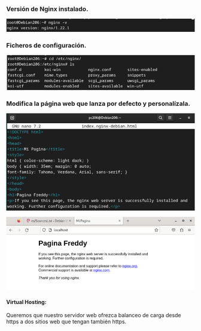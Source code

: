### Versión de Nginx instalado.

![image](/img/10.jpg)

### Ficheros de configuración.
![image](/img/11.jpg)

### Modifica la página web que lanza por defecto y personalízala.

![image](/img/12.jpg)

![image](/img/13.jpg)

#### Virtual Hosting:

Queremos que nuestro servidor web ofrezca balanceo de carga desde https  a dos sitios web que tengan también https.
